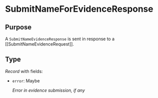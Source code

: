 # SubmitNameForEvidenceResponse

## Purpose

<!-- --8<-- [start:purpose] -->
A `SubmitNameEvidenceResponse` is sent in response to a [[SubmitNameEvidenceRequest]].
<!-- --8<-- [end:purpose] -->

## Type

<!-- --8<-- [start:type] -->
<div class="type" markdown>

*Record* with fields:

- `error`: Maybe<string>

  *Error in evidence submission, if any*
</div>
<!-- --8<-- [end:type] -->
